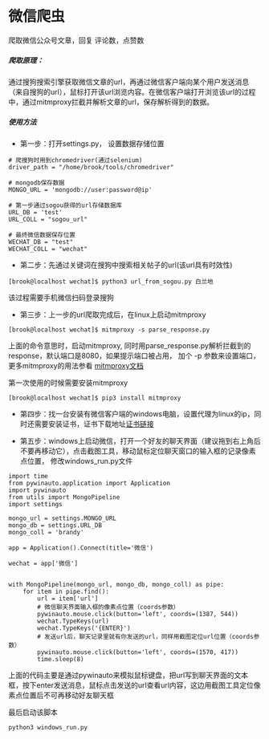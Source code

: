 # 微信爬虫

爬取微信公众号文章，回复 评论数，点赞数

##### **爬取原理**：

​    通过搜狗搜索引擎获取微信文章的url，再通过微信客户端向某个用户发送消息（来自搜狗的url），鼠标打开该url浏览内容。在微信客户端打开浏览该url的过程中，通过mitmproxy拦截并解析文章的url，保存解析得到的数据。

##### 使用方法

- 第一步：打开settings.py， 设置数据存储位置

```
# 爬搜狗时用到chromedriver(通过selenium)
driver_path = "/home/brook/tools/chromedriver"

# mongodb保存数据
MONGO_URL = 'mongodb://user:password@ip'

# 第一步通过sogou获得的url存储数据库
URL_DB = 'test'
URL_COLL = "sogou_url"

# 最终微信数据保存位置
WECHAT_DB = "test"
WECHAT_COLL = "wechat"
```



- 第二步：先通过关键词在搜狗中搜索相关帖子的url(该url具有时效性)

```
[brook@localhost wechat]$ python3 url_from_sogou.py 白兰地
```

该过程需要手机微信扫码登录搜狗

- 第三步：上一步的url爬取完成后，在linux上启动mitmproxy

```
[brook@localhost wechat]$ mitmproxy -s parse_response.py
```

  上面的命令意思时，启动mitmproxy, 同时用parse_response.py解析拦截到的response，默认端口是8080，如果提示端口被占用， 加个 -p 参数来设置端口， 更多mitmproxy的用法参看 [mitmproxy文档](https://docs.mitmproxy.org/stable/)

  第一次使用的时候需要安装mitmproxy

```
[brook@localhost wechat]$ pip3 install mitmproxy
```

- 第四步：找一台安装有微信客户端的windows电脑，设置代理为linux的ip，同时还需要安装证书，证书下载地址[证书链接](http://mitm.it/)

- 第五步：windows上启动微信，打开一个好友的聊天界面（建议拖到右上角后不要再移动它），点击截图工具，移动鼠标定位聊天窗口的输入框的记录像素点位置， 修改windows_run.py文件

```
import time
from pywinauto.application import Application
import pywinauto
from utils import MongoPipeline
import settings
 
mongo_url = settings.MONGO_URL
mongo_db = settings.URL_DB
mongo_coll = 'brandy'

app = Application().Connect(title='微信')

wechat = app['微信']

  
with MongoPipeline(mongo_url, mongo_db, mongo_coll) as pipe:
    for item in pipe.find():
        url = item['url']
        # 微信聊天界面输入框的像素点位置（coords参数）
        pywinauto.mouse.click(button='left', coords=(1387, 544))
        wechat.TypeKeys(url)
        wechat.TypeKeys('{ENTER}')
        # 发送url后，聊天记录里就有你发送的url，同样用截图定位url位置（coords参数）
        pywinauto.mouse.click(button='left', coords=(1570, 417))
        time.sleep(8)
```

  上面的代码主要是通过pywinauto来模拟鼠标键盘，把url写到聊天界面的文本框，按下enter发送消息，鼠标点击发送的url查看url内容，这边用截图工具定位像素点位置后不可再移动好友聊天框

最后启动该脚本

```
python3 windows_run.py
```

